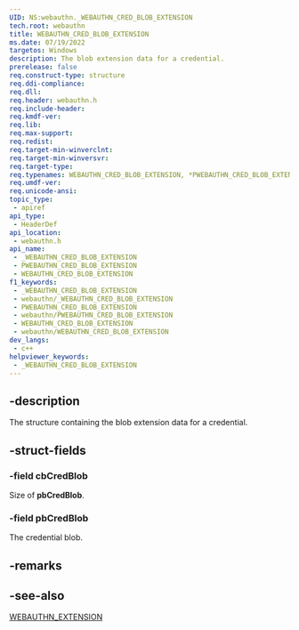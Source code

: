 ```yaml
---
UID: NS:webauthn._WEBAUTHN_CRED_BLOB_EXTENSION
tech.root: webauthn
title: WEBAUTHN_CRED_BLOB_EXTENSION
ms.date: 07/19/2022
targetos: Windows
description: The blob extension data for a credential.
prerelease: false
req.construct-type: structure
req.ddi-compliance: 
req.dll: 
req.header: webauthn.h
req.include-header: 
req.kmdf-ver: 
req.lib: 
req.max-support: 
req.redist: 
req.target-min-winverclnt: 
req.target-min-winversvr: 
req.target-type: 
req.typenames: WEBAUTHN_CRED_BLOB_EXTENSION, *PWEBAUTHN_CRED_BLOB_EXTENSION
req.umdf-ver: 
req.unicode-ansi: 
topic_type:
 - apiref
api_type:
 - HeaderDef
api_location:
 - webauthn.h
api_name:
 - _WEBAUTHN_CRED_BLOB_EXTENSION
 - PWEBAUTHN_CRED_BLOB_EXTENSION
 - WEBAUTHN_CRED_BLOB_EXTENSION
f1_keywords:
 - _WEBAUTHN_CRED_BLOB_EXTENSION
 - webauthn/_WEBAUTHN_CRED_BLOB_EXTENSION
 - PWEBAUTHN_CRED_BLOB_EXTENSION
 - webauthn/PWEBAUTHN_CRED_BLOB_EXTENSION
 - WEBAUTHN_CRED_BLOB_EXTENSION
 - webauthn/WEBAUTHN_CRED_BLOB_EXTENSION
dev_langs:
 - c++
helpviewer_keywords:
 - _WEBAUTHN_CRED_BLOB_EXTENSION
---
```


## -description

The structure containing the blob extension data for a credential.

## -struct-fields

### -field cbCredBlob

Size of **pbCredBlob**.

### -field pbCredBlob

The credential blob.

## -remarks

## -see-also

[WEBAUTHN_EXTENSION](./ns-webauthn-webauthn_extension.md)

